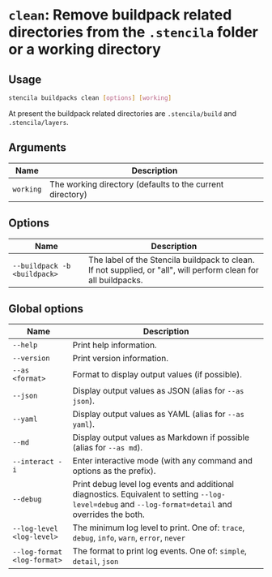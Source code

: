 <!-- Generated from doc comments in Rust. Do not edit. -->

# `clean`: Remove buildpack related directories from the `.stencila` folder or a working directory

## Usage

```sh
stencila buildpacks clean [options] [working]
```

At present the buildpack related directories are `.stencila/build` and `.stencila/layers`.


## Arguments

| Name | Description |
| --- | --- |
| `working` | The working directory (defaults to the current directory) |

## Options

| Name | Description |
| --- | --- |
| `--buildpack -b <buildpack>` | The label of the Stencila buildpack to clean. If not supplied, or "all", will perform clean for all buildpacks. |

## Global options

| Name | Description |
| --- | --- |
| `--help` | Print help information. |
| `--version` | Print version information. |
| `--as <format>` | Format to display output values (if possible). |
| `--json` | Display output values as JSON (alias for `--as json`). |
| `--yaml` | Display output values as YAML (alias for `--as yaml`). |
| `--md` | Display output values as Markdown if possible (alias for `--as md`). |
| `--interact -i` | Enter interactive mode (with any command and options as the prefix). |
| `--debug` | Print debug level log events and additional diagnostics. Equivalent to setting `--log-level=debug` and `--log-format=detail` and overrides the both. |
| `--log-level <log-level>` | The minimum log level to print. One of: `trace`, `debug`, `info`, `warn`, `error`, `never` |
| `--log-format <log-format>` | The format to print log events. One of: `simple`, `detail`, `json` |